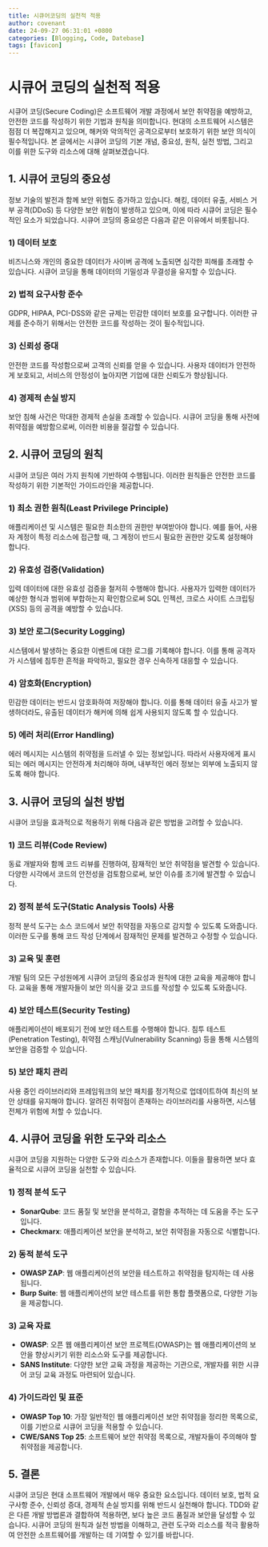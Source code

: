 ```yaml
---
title: 시큐어코딩의 실천적 적용
author: covenant
date: 24-09-27 06:31:01 +0800
categories: [Blogging, Code, Datebase]
tags: [favicon]
---
```


# 시큐어 코딩의 실천적 적용

시큐어 코딩(Secure Coding)은 소프트웨어 개발 과정에서 보안 취약점을 예방하고, 안전한 코드를 작성하기 위한 기법과 원칙을 의미합니다. 현대의 소프트웨어 시스템은 점점 더 복잡해지고 있으며, 해커와 악의적인 공격으로부터 보호하기 위한 보안 의식이 필수적입니다. 본 글에서는 시큐어 코딩의 기본 개념, 중요성, 원칙, 실천 방법, 그리고 이를 위한 도구와 리소스에 대해 살펴보겠습니다.

## 1. 시큐어 코딩의 중요성

정보 기술의 발전과 함께 보안 위협도 증가하고 있습니다. 해킹, 데이터 유출, 서비스 거부 공격(DDoS) 등 다양한 보안 위협이 발생하고 있으며, 이에 따라 시큐어 코딩은 필수적인 요소가 되었습니다. 시큐어 코딩의 중요성은 다음과 같은 이유에서 비롯됩니다.

### 1) 데이터 보호

비즈니스와 개인의 중요한 데이터가 사이버 공격에 노출되면 심각한 피해를 초래할 수 있습니다. 시큐어 코딩을 통해 데이터의 기밀성과 무결성을 유지할 수 있습니다.

### 2) 법적 요구사항 준수

GDPR, HIPAA, PCI-DSS와 같은 규제는 민감한 데이터 보호를 요구합니다. 이러한 규제를 준수하기 위해서는 안전한 코드를 작성하는 것이 필수적입니다.

### 3) 신뢰성 증대

안전한 코드를 작성함으로써 고객의 신뢰를 얻을 수 있습니다. 사용자 데이터가 안전하게 보호되고, 서비스의 안정성이 높아지면 기업에 대한 신뢰도가 향상됩니다.

### 4) 경제적 손실 방지

보안 침해 사건은 막대한 경제적 손실을 초래할 수 있습니다. 시큐어 코딩을 통해 사전에 취약점을 예방함으로써, 이러한 비용을 절감할 수 있습니다.

## 2. 시큐어 코딩의 원칙

시큐어 코딩은 여러 가지 원칙에 기반하여 수행됩니다. 이러한 원칙들은 안전한 코드를 작성하기 위한 기본적인 가이드라인을 제공합니다.

### 1) 최소 권한 원칙(Least Privilege Principle)

애플리케이션 및 시스템은 필요한 최소한의 권한만 부여받아야 합니다. 예를 들어, 사용자 계정이 특정 리소스에 접근할 때, 그 계정이 반드시 필요한 권한만 갖도록 설정해야 합니다.

### 2) 유효성 검증(Validation)

입력 데이터에 대한 유효성 검증을 철저히 수행해야 합니다. 사용자가 입력한 데이터가 예상한 형식과 범위에 부합하는지 확인함으로써 SQL 인젝션, 크로스 사이트 스크립팅(XSS) 등의 공격을 예방할 수 있습니다.

### 3) 보안 로그(Security Logging)

시스템에서 발생하는 중요한 이벤트에 대한 로그를 기록해야 합니다. 이를 통해 공격자가 시스템에 침투한 흔적을 파악하고, 필요한 경우 신속하게 대응할 수 있습니다.

### 4) 암호화(Encryption)

민감한 데이터는 반드시 암호화하여 저장해야 합니다. 이를 통해 데이터 유출 사고가 발생하더라도, 유출된 데이터가 해커에 의해 쉽게 사용되지 않도록 할 수 있습니다.

### 5) 에러 처리(Error Handling)

에러 메시지는 시스템의 취약점을 드러낼 수 있는 정보입니다. 따라서 사용자에게 표시되는 에러 메시지는 안전하게 처리해야 하며, 내부적인 에러 정보는 외부에 노출되지 않도록 해야 합니다.

## 3. 시큐어 코딩의 실천 방법

시큐어 코딩을 효과적으로 적용하기 위해 다음과 같은 방법을 고려할 수 있습니다.

### 1) 코드 리뷰(Code Review)

동료 개발자와 함께 코드 리뷰를 진행하여, 잠재적인 보안 취약점을 발견할 수 있습니다. 다양한 시각에서 코드의 안전성을 검토함으로써, 보안 이슈를 조기에 발견할 수 있습니다.

### 2) 정적 분석 도구(Static Analysis Tools) 사용

정적 분석 도구는 소스 코드에서 보안 취약점을 자동으로 감지할 수 있도록 도와줍니다. 이러한 도구를 통해 코드 작성 단계에서 잠재적인 문제를 발견하고 수정할 수 있습니다.

### 3) 교육 및 훈련

개발 팀의 모든 구성원에게 시큐어 코딩의 중요성과 원칙에 대한 교육을 제공해야 합니다. 교육을 통해 개발자들이 보안 의식을 갖고 코드를 작성할 수 있도록 도와줍니다.

### 4) 보안 테스트(Security Testing)

애플리케이션이 배포되기 전에 보안 테스트를 수행해야 합니다. 침투 테스트(Penetration Testing), 취약점 스캐닝(Vulnerability Scanning) 등을 통해 시스템의 보안을 검증할 수 있습니다.

### 5) 보안 패치 관리

사용 중인 라이브러리와 프레임워크의 보안 패치를 정기적으로 업데이트하여 최신의 보안 상태를 유지해야 합니다. 알려진 취약점이 존재하는 라이브러리를 사용하면, 시스템 전체가 위험에 처할 수 있습니다.

## 4. 시큐어 코딩을 위한 도구와 리소스

시큐어 코딩을 지원하는 다양한 도구와 리소스가 존재합니다. 이들을 활용하면 보다 효율적으로 시큐어 코딩을 실천할 수 있습니다.

### 1) 정적 분석 도구

- **SonarQube**: 코드 품질 및 보안을 분석하고, 결함을 추적하는 데 도움을 주는 도구입니다.
- **Checkmarx**: 애플리케이션 보안을 분석하고, 보안 취약점을 자동으로 식별합니다.

### 2) 동적 분석 도구

- **OWASP ZAP**: 웹 애플리케이션의 보안을 테스트하고 취약점을 탐지하는 데 사용됩니다.
- **Burp Suite**: 웹 애플리케이션의 보안 테스트를 위한 통합 플랫폼으로, 다양한 기능을 제공합니다.

### 3) 교육 자료

- **OWASP**: 오픈 웹 애플리케이션 보안 프로젝트(OWASP)는 웹 애플리케이션의 보안을 향상시키기 위한 리소스와 도구를 제공합니다.
- **SANS Institute**: 다양한 보안 교육 과정을 제공하는 기관으로, 개발자를 위한 시큐어 코딩 교육 과정도 마련되어 있습니다.

### 4) 가이드라인 및 표준

- **OWASP Top 10**: 가장 일반적인 웹 애플리케이션 보안 취약점을 정리한 목록으로, 이를 기반으로 시큐어 코딩을 적용할 수 있습니다.
- **CWE/SANS Top 25**: 소프트웨어 보안 취약점 목록으로, 개발자들이 주의해야 할 취약점을 제공합니다.

## 5. 결론

시큐어 코딩은 현대 소프트웨어 개발에서 매우 중요한 요소입니다. 데이터 보호, 법적 요구사항 준수, 신뢰성 증대, 경제적 손실 방지를 위해 반드시 실천해야 합니다. TDD와 같은 다른 개발 방법론과 결합하여 적용하면, 보다 높은 코드 품질과 보안을 달성할 수 있습니다. 시큐어 코딩의 원칙과 실천 방법을 이해하고, 관련 도구와 리소스를 적극 활용하여 안전한 소프트웨어를 개발하는 데 기여할 수 있기를 바랍니다.
